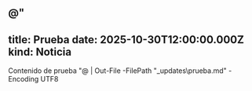 @"
---
title: Prueba
date: 2025-10-30T12:00:00.000Z
kind: Noticia
---

Contenido de prueba
"@ | Out-File -FilePath "_updates\prueba.md" -Encoding UTF8
